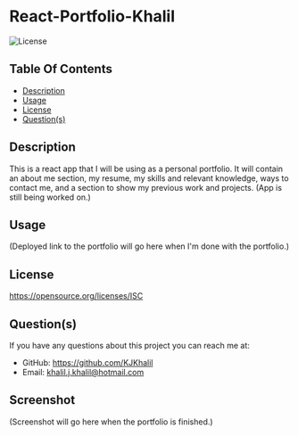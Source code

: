 # React-Portfolio-Khalil

  ![License](https://img.shields.io/badge/License-ISC-red.svg)

  ## Table Of Contents
  * [Description](#description)
  * [Usage](#usage)
  * [License](#license)
  * [Question(s)](#questions)

  ## Description
  This is a react app that I will be using as a personal portfolio. It will contain an about me section, my resume, my skills and relevant knowledge, ways to contact me, and a section to show my previous work and projects. (App is still being worked on.)

  ## Usage
  (Deployed link to the portfolio will go here when I'm done with the portfolio.)

  ## License
  https://opensource.org/licenses/ISC

  ## Question(s)
  If you have any questions about this project you can reach me at:
  * GitHub: https://github.com/KJKhalil
  * Email: khalil.j.khalil@hotmail.com

  ## Screenshot
  (Screenshot will go here when the portfolio is finished.)
